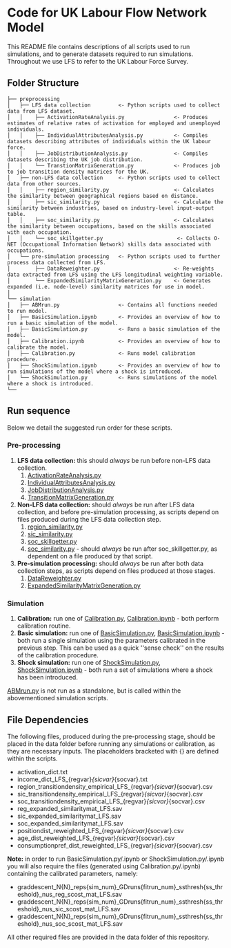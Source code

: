 # Code for UK Labour Flow Network Model

This README file contains descriptions of all scripts used to run simulations, and to generate datasets required to run simulations. Throughout we use LFS to refer to the UK Labour Force Survey.

## Folder Structure

```               
├── preprocessing    
│   ├── LFS data collection         <- Python scripts used to collect data from LFS dataset.
│   │    ├── ActivationRateAnalysis.py                <- Produces estimates of relative rates of activation for employed and unemployed individuals.
│   │    ├── IndividualAttributesAnalysis.py          <- Compiles datasets describing attributes of individuals within the UK labour force.
│   │    ├── JobDistributionAnalysis.py               <- Compiles datasets describing the UK job distribution.
│   │    └── TranstionMatrixGeneration.py             <- Produces job to job transition density matrices for the UK.
│   ├── non-LFS data collection     <- Python scripts used to collect data from other sources.
│   │    ├── region_similarity.py                     <- Calculates the similarity between geographical regions based on distance.
│   │    ├── sic_similarity.py                        <- Calculate the similarity between industries, based on industry-level input-output table.
│   │    ├── soc_similarity.py                        <- Calculates the similarity between occupations, based on the skills associated with each occupation.
│   │    └── soc_skillgetter.py                        <- Collects O-NET (Occupational Information Network) skills data associated with occupations.
│   └── pre-simulation processing   <- Python scripts used to further process data collected from LFS.
│        ├── DataReweighter.py                        <- Re-weights data extracted from LFS using the LFS longitudinal weighting variable.
│        └── ExpandedSimilarityMatrixGeneration.py    <- Generates expanded (i.e. node-level) similarity matrices for use in model. 
│
└── simulation                    
│   ├── ABMrun.py                   <- Contains all functions needed to run model.
│   ├── BasicSimulation.ipynb       <- Provides an overview of how to run a basic simulation of the model.
│   ├── BasicSimulation.py          <- Runs a basic simulation of the model.
│   ├── Calibration.ipynb           <- Provides an overview of how to calibrate the model.
│   ├── Calibration.py              <- Runs model calibration procedure.
│   ├── ShockSimulation.ipynb       <- Provides an overview of how to run simulations of the model where a shock is introduced.
│   └── ShockSimulation.py          <- Runs simulations of the model where a shock is introduced.
└──
```

## Run sequence

Below we detail the suggested run order for these scripts.

### Pre-processing

1. **LFS data collection:** this should *always* be run before non-LFS data collection.
    1.  [ActivationRateAnalysis.py](https://github.com/alan-turing-institute/UK-LabourFlowNetwork-Model/blob/main/code/preprocessing/LFS%20data%20collection/ActivationRateAnalysis.py)
    2. [IndividualAttributesAnalysis.py](https://github.com/alan-turing-institute/UK-LabourFlowNetwork-Model/blob/main/code/preprocessing/LFS%20data%20collection/IndividualAttributesAnalysis.py)
    3. [JobDistributionAnalysis.py](https://github.com/alan-turing-institute/UK-LabourFlowNetwork-Model/blob/main/code/preprocessing/LFS%20data%20collection/JobDistributionAnalysis.py)
    4. [TransitionMatrixGeneration.py](https://github.com/alan-turing-institute/UK-LabourFlowNetwork-Model/blob/main/code/preprocessing/LFS%20data%20collection/TransitionMatrixGeneration.py)
2. **Non-LFS data collection:** should *always* be run after LFS data collection, and before pre-simulation processing, as scripts depend on files produced during the LFS data collection step.
    1. [region_similarity.py](https://github.com/alan-turing-institute/UK-LabourFlowNetwork-Model/blob/main/code/preprocessing/non-LFS%20data%20collection/region_similarity.py)
    2. [sic_similarity.py](https://github.com/alan-turing-institute/UK-LabourFlowNetwork-Model/blob/main/code/preprocessing/non-LFS%20data%20collection/sic_similarity.py)
    3. [soc_skillgetter.py](https://github.com/alan-turing-institute/UK-LabourFlowNetwork-Model/blob/main/code/preprocessing/non-LFS%20data%20collection/soc_skillgetter.pyy)
    4. [soc_similarity.py](https://github.com/alan-turing-institute/UK-LabourFlowNetwork-Model/blob/main/code/preprocessing/non-LFS%20data%20collection/soc_similarity.py) - should *always* be run after soc_skillgetter.py, as dependent on a file produced by that script.
3. **Pre-simulation processing:** should *always* be run after both data collection steps, as scripts depend on files produced at those stages.
    1. [DataReweighter.py](https://github.com/alan-turing-institute/UK-LabourFlowNetwork-Model/blob/main/code/preprocessing/pre-simulation%20processing/DataReweighter.py)
    2. [ExpandedSimilarityMatrixGeneration.py](https://github.com/alan-turing-institute/UK-LabourFlowNetwork-Model/blob/main/code/preprocessing/pre-simulation%20processing/ExpandedSimilarityMatrixGeneration.py)

### Simulation

1. **Calibration:** run one of [Calibration.py](https://github.com/alan-turing-institute/UK-LabourFlowNetwork-Model/blob/main/code/simulation/Calibration.py), [Calibration.ipynb](https://github.com/alan-turing-institute/UK-LabourFlowNetwork-Model/blob/main/code/simulation/Calibration.ipynb) - both perform calibration routine.
2. **Basic simulation:** run one of [BasicSimulation.py](https://github.com/alan-turing-institute/UK-LabourFlowNetwork-Model/blob/main/code/simulation/BasicSimulation.py), [BasicSimulation.ipynb](https://github.com/alan-turing-institute/UK-LabourFlowNetwork-Model/blob/main/code/simulation/BasicSimulation.ipynb) - both run a single simulation using the parameters calibrated in the previous step. This can be used as a quick ''sense check'' on the results of the calibration procedure.
3. **Shock simulation:** run one of [ShockSimulation.py](https://github.com/alan-turing-institute/UK-LabourFlowNetwork-Model/blob/main/code/simulation/ShockSimulation.py), [ShockSimulation.ipynb](https://github.com/alan-turing-institute/UK-LabourFlowNetwork-Model/blob/main/code/simulation/ShockSimulation.ipynb) - both run a set of simulations where a shock has been introduced.

[ABMrun.py](https://github.com/alan-turing-institute/UK-LabourFlowNetwork-Model/blob/main/code/simulation/ABMrun.py) is not run as a standalone, but is called within the abovementioned simulation scripts.

## File Dependencies

The following files, produced during the pre-processing stage, should be placed in the data folder before running any simulations or calibration, as they are necessary inputs. The placeholders bracketed with {} are defined within the scripts.

- activation_dict.txt
- income_dict_LFS_{regvar}_{sicvar}_{socvar}.txt
- region_transitiondensity_empirical_LFS_{regvar}_{sicvar}_{socvar}.csv
- sic_transitiondensity_empirical_LFS_{regvar}_{sicvar}_{socvar}.csv
- soc_transitiondensity_empirical_LFS_{regvar}_{sicvar}_{socvar}.csv
- reg_expanded_similaritymat_LFS.sav
- sic_expanded_similaritymat_LFS.sav
- soc_expanded_similaritymat_LFS.sav
- positiondist_reweighted_LFS_{regvar}_{sicvar}_{socvar}.csv
- age_dist_reweighted_LFS_{regvar}_{sicvar}_{socvar}.csv
- consumptionpref_dist_reweighted_LFS_{regvar}_{sicvar}_{socvar}.csv

**Note:** in order to run BasicSimulation.py/.ipynb or ShockSimulation.py/.ipynb you will also require the files (generated using Calibration.py/.ipynb) containing the calibrated parameters, namely:
- graddescent_N{N}_reps{sim_num}_GDruns{fitrun_num}_ssthresh{ss_threshold}_nus_reg_scost_mat_LFS.sav
- graddescent_N{N}_reps{sim_num}_GDruns{fitrun_num}_ssthresh{ss_threshold}_nus_sic_scost_mat_LFS.sav
- graddescent_N{N}_reps{sim_num}_GDruns{fitrun_num}_ssthresh{ss_threshold}_nus_soc_scost_mat_LFS.sav

All other required files are provided in the data folder of this repository.
